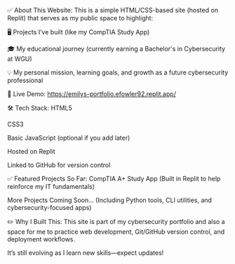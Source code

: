 ✅ About This Website:
This is a simple HTML/CSS-based site (hosted on Replit) that serves as my public space to highlight:

🖥️ Projects I’ve built (like my CompTIA Study App)

🎓 My educational journey (currently earning a Bachelor's in Cybersecurity at WGU)

💡 My personal mission, learning goals, and growth as a future cybersecurity professional

🚀 Live Demo:
https://emilys-portfolio.efowler92.replit.app/

🛠️ Tech Stack:
HTML5

CSS3

Basic JavaScript (optional if you add later)

Hosted on Replit

Linked to GitHub for version control

✅ Featured Projects So Far:
CompTIA A+ Study App
(Built in Replit to help reinforce my IT fundamentals)

More Projects Coming Soon...
(Including Python tools, CLI utilities, and cybersecurity-focused apps)

✏️ Why I Built This:
This site is part of my cybersecurity portfolio and also a space for me to practice web development, Git/GitHub version control, and deployment workflows.

It’s still evolving as I learn new skills—expect updates!
